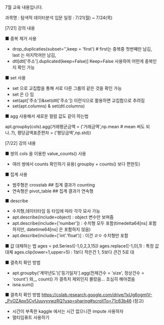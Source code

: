 7월 교육 내용입니다.

과목명 : 탐색적 데이터분석 입문
일정 : 7/21(월) ~ 7/24(목)



[7/21] 강의 내용


■ 중복 제거 사용
- drop_duplicaties(subset='',keep = 'first') # first는 중복중 첫번째만 남김, last 는 마지막꺼만 남김,
- dtl[dtl['주소'].duplicated(keep=False)]  Keep=False 사용하여 어떤게 중복인지 확인 가능



■ set 사용
 - set 으로 교집합을 통해 서로 다른 그룹의 같은 것을 확인 가능
 - set 은 {} 임
 - set(apt['주소'])&set(dtl['주소']) 이런식으로 활용하면 교집합으로 추려짐
 - set(apt.columns) & set(dtl.columns)

■ agg 사용해서 새로운 컬럼 값도 같이 하는법

apt.groupby(cols).agg(거래평균금액 = ('거래금액',np.mean # mean 써도 되나..?), 평당금액표준편차 = ('평당금액',np.std))



[7/22] 강의 내용

■ 쌍의 cols 을 이용한 value_counts() 사용
- 여러 쌍에서 counts 확인하기 유용( groupby + counts() 보다 편한듯)


■ 집계 사용
 - 범주형은 crosstab ## 집계 결과가 counting
 - 연속형은 pivot_table ## 집계 결과가 연속형

■ describe
 - 수치형,데이터타임 등 타입에 따라 각각 묘사 가능
 - apt.describe(include=object) : object 변수만 보며줌
 - apt.describe(include=['number']) : 수치형 모두 포함(timedelta64[ns] 포함하지만, datetime64[ns] 은 포함하지 않음)
 - apt.describe(include=['int'.'float')] : 이건 ㄹㅇ 수치형만 포함

■ 값 대체하는 법
ages = pd.Series([-1,0,2,3,15])
ages.replace([-1,0],1) : 특정 값 대체
ages.clip(lower=1,upper=5) : 1보다 작은건 1, 5보다 큰건 5로 대

■ 결측치 확인 방법
 - apt.groupby('계약년도')['등기일자'].agg(전체건수 = 'size', 정상건수 = 'count') 와,,, count() 가 결측치 제외인지 몰랐음... 조심히 해야겠음
 - isna.sum()

■ 결측치 확인 방법
https://colab.research.google.com/drive/1xUg6ogmlV-_PvOZApx5CyfJuuyyvwzRQ?usp=sharing#scrollTo=71c63b46 (참고)
- 시간이 부족한 kaggle 에서는 시간 없으니깐 impute 사용하자
- 멀티임퓨트 사용하기

  
